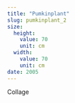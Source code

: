 ```yaml
---
title: "Pumkinplant"
slug: pumkinplant_2
size:
  height:
    value: 70
    unit: cm
  width:
    value: 70
    unit: cm
date: 2005
---
```


Collage
